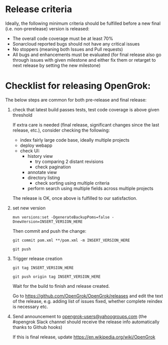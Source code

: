 # Release criteria

Ideally, the following minimum criteria should be fulfilled before a new
final (i.e. non-prerelease) version is released:

  - The overall code coverage must be at least 70%
  - Sonarcloud reported bugs should not have any critical issues
  - No stoppers (meaning both Issues and Pull requests)
  - All bugs and enhancements must be evaluated (for final release also go through issues with given milestone and either fix them or retarget to next release by setting the new milestone)

# Checklist for releasing OpenGrok:

The below steps are common for both pre-release and final release:

1. check that latest build passes tests, test code coverage is above given threshold

   If extra care is needed (final release, significant changes since the last release, etc.), consider checking the following:
   - index fairly large code base, ideally multiple projects
   - deploy webapp
   - check UI:
     - history view
       - try comparing 2 distant revisions
       - check pagination
     - annotate view
     - directory listing
       - check sorting using multiple criteria
     - perform search using multiple fields across multiple projects

   The release is OK, once above is fulfilled to our satisfaction.

1. set new version

   `mvn versions:set -DgenerateBackupPoms=false -DnewVersion=INSERT_VERSION_HERE`

   Then commit and push the change:

     `git commit pom.xml **/pom.xml -m INSERT_VERSION_HERE`

     `git push`

1. Trigger release creation

     `git tag INSERT_VERSION_HERE`

     `git push origin tag INSERT_VERSION_HERE`

   Wait for the build to finish and release created.

   Go to https://github.com/OpenGrok/OpenGrok/releases and edit the text
   of the release, e.g. adding list of issues fixed, whether complete reindex
   is necessary etc.

1. Send announcement to opengrok-users@yahoogroups.com
   (the #opengrok Slack channel should receive the release info automatically thanks to Github hooks)

   If this is final release, update https://en.wikipedia.org/wiki/OpenGrok
